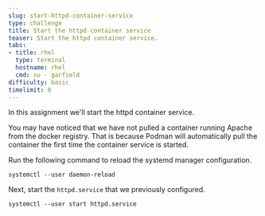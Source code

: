 ```yaml
---
slug: start-httpd-container-service
type: challenge
title: Start the httpd container service
teaser: Start the httpd container service.
tabs:
- title: rhel
  type: terminal
  hostname: rhel
  cmd: su - garfield
difficulty: basic
timelimit: 0
---
```

In this assignment we'll start the httpd container service.

You may have noticed that we have not pulled a container running Apache from the docker registry. That is because Podman will automatically pull the container the first time the container service is started.

Run the following command to reload the systemd manager configuration.
```bash,run
systemctl --user daemon-reload
```

Next, start the `httpd.service` that we previously configured.
```bash,run
systemctl --user start httpd.service
```

